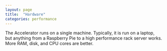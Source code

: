 ```yaml
---
layout: page
title:  "Hardware"
categories: performance
---
```


The Accelerator runs on a single machine.  Typically, it is run on a
laptop, but anything from a Raspberry Pie to a high performance rack
server works.  More RAM, disk, and CPU cores are better.
